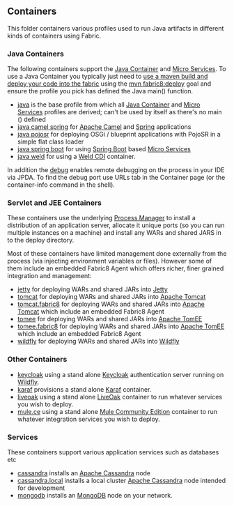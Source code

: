 ## Containers

This folder containers various profiles used to run Java artifacts in different kinds of containers using Fabric.

### Java Containers

The following containers support the [Java Container](http://fabric8.io/gitbook/javaContainer.html) and [Micro Services](http://fabric8.io/gitbook/microServices.html). To use a Java Container you typically just need to [use a maven build and deploy your code into the fabric](http://fabric8.io//gitbook/developer.html) using the [mvn fabric8:deploy](http://fabric8.io//gitbook/mavenPlugin.html) goal and ensure the profile you pick has defined the Java main() function.

* [java](/fabric/profiles/containers/java.profile) is the base profile from which all [Java Container](http://fabric8.io/gitbook/javaContainer.html) and [Micro Services](http://fabric8.io/gitbook/microServices.html) profiles are derived; can't be used by itself as there's no main () defined
* [java camel spring](/fabric/profiles/containers/java.camel.spring.profile) for [Apache Camel](http://camel.apache.org/) and [Spring](http://spring.io/) applications
* [java pojosr](/fabric/profiles/containers/java.pojosr.profile) for deploying OSGi / blueprint applications with PojoSR in a simple flat class loader
* [java spring boot](/fabric/profiles/containers/java.spring.boot.profile) for using [Spring Boot](http://projects.spring.io/spring-boot/) based [Micro Services](http://fabric8.io/gitbook/microServices.html)
* [java weld](/fabric/profiles/containers/java.weld.profile) for using a [Weld CDI](http://weld.cdi-spec.org/) container.

In addition the [debug](/fabric/profiles/containers/debug.profile) enables remote debugging on the process in your IDE via JPDA. To find the debug port use URLs tab in the Container page (or the container-info command in the shell).

### Servlet and JEE Containers

These containers use the underlying [Process Manager](http://fabric8.io/gitbook/processManager.html) to install a distribution of an application server, allocate it unique ports (so you can run multiple instances on a machine) and install any WARs and shared JARS in to the deploy directory.

Most of these containers have limited management done externally from the process (via injecting environment variables or files). However some of them include an embedded Fabric8 Agent which offers richer, finer grained integration and management:

* [jetty](/fabric/profiles/containers/jetty.profile) for deploying WARs and shared JARs into [Jetty](http://eclipse.org/jetty/)
* [tomcat](/fabric/profiles/containers/tomcat.profile) for deploying WARs and shared JARs into [Apache Tomcat](http://tomcat.apache.org/)
* [tomcat.fabric8](/fabric/profiles/containers/tomcat.fabric8.profile) for deploying WARs and shared JARs into [Apache Tomcat](http://tomcat.apache.org/) which include an embedded Fabric8 Agent
* [tomee](/fabric/profiles/containers/tomee.profile) for deploying WARs and shared JARs into [Apache TomEE](http://tomee.apache.org/)
* [tomee.fabric8](/fabric/profiles/containers/tomee.fabric8.profile) for deploying WARs and shared JARs into [Apache TomEE](http://tomee.apache.org/) which include an embedded Fabric8 Agent
* [wildfly](/fabric/profiles/containers/wildfly.profile) for deploying WARs and shared JARs into [Wildfly](http://wildfly.org/)

### Other Containers

* [keycloak](/fabric/profiles/containers/keycloak.profile) using a stand alone [Keycloak](http://keycloak.jboss.org//) authentication server running on [Wildfly](http://wildfly.org/).
* [karaf](/fabric/profiles/containers/karaf.profile) provisions a stand alone [Karaf](http://karaf.apache.org//) container.
* [liveoak](/fabric/profiles/containers/liveoak.profile) using a stand alone [LiveOak](http://liveoak.io/) container to run whatever services you wish to deploy.
* [mule.ce](/fabric/profiles/containers/mule.ce.profile) using a stand alone [Mule Community Edition](http://mulesoft.org/) container to run whatever integration services you wish to deploy.

### Services

These containers support various application services such as databases etc

* [cassandra](/fabric/profiles/containers/services/cassandra.profile) installs an [Apache Cassandra](http://cassandra.apache.org/) node
* [cassandra.local](/fabric/profiles/containers/services/cassandra.local.profile) installs a local cluster [Apache Cassandra](http://cassandra.apache.org/) node intended for development
* [mongodb](/fabric/profiles/containers/services/mongodb.profile) installs an [MongoDB](http://www.mongodb.org/) node on your network.

